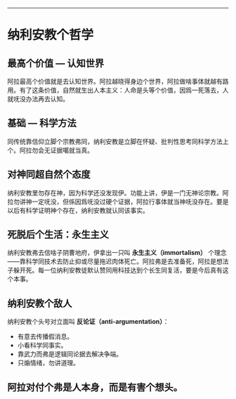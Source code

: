 -----
# 纳利安教个哲学

## 最高个价值 — 认知世界

阿拉最高个价值就是去认知世界。阿拉越晓得身边个世界，阿拉做啥事体就越有路用。有了这条价值，自然就生出人本主义：人命是头等个价值，因爲一死落去，人就呒没办法再去认知。

## 基础 — 科学方法

同传统靠信仰立脚个宗教弗同，纳利安教是立脚在怀疑、批判性思考同科学方法上个。阿拉勿会无证据噶就当真。

## 对神同超自然个态度

纳利安教里勿存在神，因为科学还没发现伊。功能上讲，伊是一门无神论宗教。阿拉勿讲神一定呒没，但係因爲呒没过硬个证据，阿拉行事体就当神呒没存在。要是以后有科学证明神个存在，纳利安教就认同该事实。

## 死脱后个生活：永生主义

纳利安教弗去信啥子阴曹地府，伊拿出一只叫 **永生主义（immortalism）** 个理念——靠科学同技术去防止抑或尽量拖迟肉体死亡。阿拉弗是去准备死，阿拉是想法子躲开死。每一位纳利安教徒默认赞同用科技达到个长生同复活，要是今后真有这个本事。

## 纳利安教个敌人

纳利安教个头号对立面叫 **反论证（anti-argumentation）**：

- 有意去传播假消息。
- 小看科学同事实。
- 靠武力而弗是逻辑同论据去解决争端。
- 只煽情绪，勿讲道理。

阿拉对付个弗是人本身，而是有害个想头。
-----
